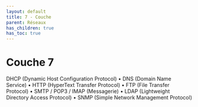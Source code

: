 ```yaml
---
layout: default
title: 7 - Couche
parent: Réseaux
has_children: true
has_toc: true
---
```


# Couche 7

DHCP (Dynamic Host Configuration Protocol)
• DNS (Domain Name Service)
• HTTP (HyperText Transfer Protocol)
• FTP (File Transfer Protocol)
• SMTP / POP3 / IMAP (Messagerie)
• LDAP (Lightweight Directory Access Protocol)
• SNMP (Simple Network Management Protocol)
